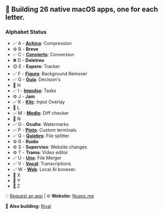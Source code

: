 ## 👋 Building 26 native macOS apps, one for each letter.

### Alphabet Status
- ✅ A - [**Achico**](https://github.com/nuance-dev/achico): Compression
- ⚙️ B - **Breve**
- ✅ C - [**Convierto**](https://github.com/nuance-dev/convierto): Conversion
- ❌ D - **Deletreo**
- 🟡 E - **Espero**: Tracker
- ✅ F - [**Figura**](https://github.com/nuance-dev/figura): Background Remover
- ✅ G - [**Guía**](https://github.com/nuance-dev/guia): Decision's
- 🔲 H
- ✅ I - [**Impulso**](https://github.com/nuance-dev/impulso): Tasks
- ⚙️ J - **Jam**
- ✅ K - [**Klic**](https://github.com/nuance-dev/klic): Input Overlay
- 🔲 L
- ✅ M - [**Medio**](https://github.com/nuance-dev/medio): Diff checker
- 🔲 N
- ✅ O - **Oculto**: Watermarks
- ✅ P - [**Pinto**](https://github.com/nuance-dev/pinto): Custom terminals
- ✅ Q - [**Quiebro**](https://github.com/nuance-dev/quiebro): File splitter
- ⚙️ R - **Ruido**
- ⚙️ S - **Superviso**: Website changes
- ⚙️ T - **Trama**: Video editor
- ✅ U - [**Uno**](https://github.com/nuance-dev/uno): File Merger
- ✅ V - [**Vocal**](https://github.com/nuance-dev/vocal): Transcriptions
- ✅ W - [**Web**](https://github.com/nuance-dev/web): Local AI browser.
- 🔲 X
- 🔲 Y
- 🔲 Z
  
💡 [Request an app](https://github.com/nuance-dev/nuance/discussions/categories/ideas)  |  🌐 **Website:** [Nuanc.me](https://nuanc.me)

🤖 **Also building:** [Rival](https://rival.tips)

